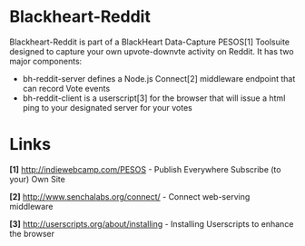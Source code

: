 # Blackheart-Reddit #

Blackheart-Reddit is part of a BlackHeart Data-Capture PESOS[1] Toolsuite designed to capture your own upvote-downvte activity on Reddit. It has two major components:

* bh-reddit-server defines a Node.js Connect[2] middleware endpoint that can record Vote events
* bh-reddit-client is a userscript[3] for the browser that will issue a html ping to your designated server for your votes

# Links #

**[1]** http://indiewebcamp.com/PESOS - Publish Everywhere Subscribe (to your) Own Site

**[2]** http://www.senchalabs.org/connect/ - Connect web-serving middleware

**[3]** http://userscripts.org/about/installing - Installing Userscripts to enhance the browser
